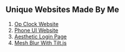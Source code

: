 ## Unique Websites Made By Me

1. [Op Clock Website](https://frazix.is-a.dev/op-clock-website/)
2. [Phone UI Website](https://frazix.is-a.dev/Phone-UI-Website/)
3. [Aesthetic Login Page](https://aesthetic-login.vercel.app/)
4. [Mesh Blur With Tilt.js](https://frazix.is-a.dev/Mesh-Blur-With-Tilt.js/)
